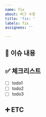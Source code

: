 ```yaml
---
name: fix
about: 버그 수정
title: 'fix: '
labels: fix
assignees: ''

---
```


## 📄 이슈 내용

## ✅ 체크리스트
- [ ] todo1
- [ ] todo2
- [ ] todo3

## ➕ ETC
